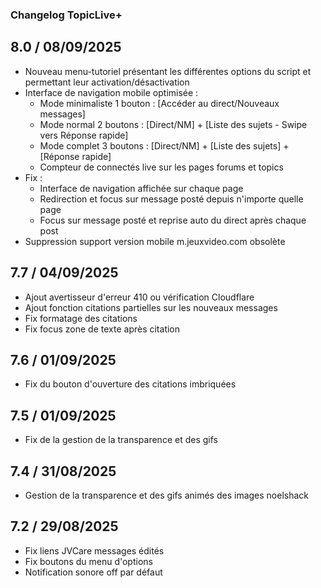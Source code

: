 ### Changelog TopicLive+

## 8.0 / 08/09/2025
- Nouveau menu-tutoriel présentant les différentes options du script et permettant leur activation/désactivation
- Interface de navigation mobile optimisée :
  - Mode minimaliste 1 bouton : [Accéder au direct/Nouveaux messages]
  - Mode normal 2 boutons : [Direct/NM] + [Liste des sujets - Swipe vers Réponse rapide]
  - Mode complet 3 boutons : [Direct/NM] + [Liste des sujets] + [Réponse rapide]
  - Compteur de connectés live sur les pages forums et topics
- Fix :
  - Interface de navigation affichée sur chaque page
  - Redirection et focus sur message posté depuis n'importe quelle page
  - Focus sur message posté et reprise auto du direct après chaque post
- Suppression support version mobile m.jeuxvideo.com obsolète

## 7.7 / 04/09/2025
- Ajout avertisseur d'erreur 410 ou vérification Cloudflare
- Ajout fonction citations partielles sur les nouveaux messages
- Fix formatage des citations
- Fix focus zone de texte après citation

## 7.6 / 01/09/2025
- Fix du bouton d'ouverture des citations imbriquées

## 7.5 / 01/09/2025
- Fix de la gestion de la transparence et des gifs

## 7.4 / 31/08/2025
- Gestion de la transparence et des gifs animés des images noelshack

## 7.2 / 29/08/2025
- Fix liens JVCare messages édités
- Fix boutons du menu d'options
- Notification sonore off par défaut
